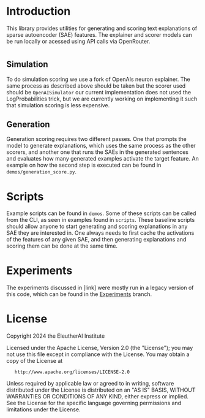 # Introduction

This library provides utilities for generating and scoring text explanations of sparse autoencoder (SAE) features. The explainer and scorer models can be run locally or acessed using API calls via OpenRouter.

# 

## Simulation

To do simulation scoring we use a fork of OpenAIs neuron explainer. The same process as described above should be taken but the scorer used should be `OpenAISimulator` our current implementation does not used the LogProbabilities trick, but we are currently working on implementing it such that simulation scoring is less expensive.

## Generation

Generation scoring requires two different passes. One that prompts the model to generate explanations, which uses the same process as the other scorers, and another one that runs the SAEs in the generated sentences and evaluates how many generated examples activate the target feature. An example on how the second step is executed can be found in `demos/generation_score.py`.

# Scripts

Example scripts can be found in `demos`. Some of these scripts can be called from the CLI, as seen in examples found in `scripts`. These baseline scripts should allow anyone to start generating and scoring explanations in any SAE they are interested in. One always needs to first cache the activations of the features of any given SAE, and then generating explanations and scoring them can be done at the same time.

# Experiments

The experiments discussed in [link] were mostly run in a legacy version of this code, which can be found in the [Experiments](https://github.com/EleutherAI/sae-auto-interp/tree/Experiments) branch.


# License

Copyright 2024 the EleutherAI Institute

   Licensed under the Apache License, Version 2.0 (the "License");
   you may not use this file except in compliance with the License.
   You may obtain a copy of the License at

       http://www.apache.org/licenses/LICENSE-2.0

   Unless required by applicable law or agreed to in writing, software
   distributed under the License is distributed on an "AS IS" BASIS,
   WITHOUT WARRANTIES OR CONDITIONS OF ANY KIND, either express or implied.
   See the License for the specific language governing permissions and
   limitations under the License.
